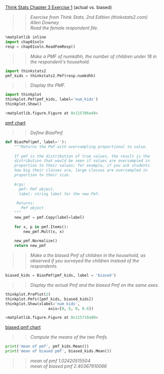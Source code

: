 [Think Stats Chapter 3 Exercise 1](http://greenteapress.com/thinkstats2/html/thinkstats2004.html#toc31) (actual vs. biased)

>>*Exercise from Think Stats, 2nd Edition (thinkstats2.com)*  
>>*Allen Downey*  
>>*Read the female respondent file.*  

```python
%matplotlib inline
import chap01soln
resp = chap01soln.ReadFemResp()
```
>>*Make a PMF of numkdhh, the number of children under 18 in the respondent's household.*

```python
import thinkstats2
pmf_kids = thinkstats2.Pmf(resp.numkdhh)
```
>>*Display the PMF.*  

```python
import thinkplot
thinkplot.Pmf(pmf_kids, label='num_kids')
thinkplot.Show()

<matplotlib.figure.Figure at 0x115706e48>
```
[pmf chart](https://drive.google.com/open?id=0BxDOrykhLakVODdmWDhjSl9RYzQ "Ex 03-01")

>>*Define BiasPmf.*  

```python
def BiasPmf(pmf, label=''):
    """Returns the Pmf with oversampling proportional to value.
​
    If pmf is the distribution of true values, the result is the
    distribution that would be seen if values are oversampled in
    proportion to their values; for example, if you ask students
    how big their classes are, large classes are oversampled in
    proportion to their size.
​
    Args:
      pmf: Pmf object.
      label: string label for the new Pmf.
​
     Returns:
       Pmf object
    """
    new_pmf = pmf.Copy(label=label)
​
    for x, p in pmf.Items():
        new_pmf.Mult(x, x)
        
    new_pmf.Normalize()
    return new_pmf
```
>>*Make a the biased Pmf of children in the household, as observed if you surveyed the children instead of the respondents.*  

```python
biased_kids = BiasPmf(pmf_kids, label = 'biased')
```
>>*Display the actual Pmf and the biased Pmf on the same axes.*  

```python
thinkplot.PrePlot(2)
thinkplot.Pmfs([pmf_kids, biased_kids])
thinkplot.Show(xlabel='num kids',
                   axis=[0, 6, 0, 0.6])

<matplotlib.figure.Figure at 0x115710a90>
```
[biased pmf chart](https://drive.google.com/open?id=0BxDOrykhLakVNDF1M2hYNDI5c3M "Ex 03-02")

>>*Compute the means of the two Pmfs.*  

```python
print('mean of pmf', pmf_kids.Mean())
print('mean of biased pmf', biased_kids.Mean())
```
>>*mean of pmf 1.02420515504*  
>>*mean of biased pmf 2.40367910066*  
